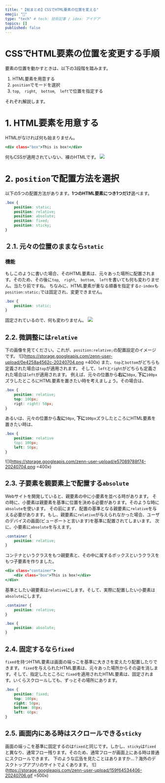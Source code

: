```yaml
---
title: "【総まとめ】CSSでHTML要素の位置を変える"
emoji: "💬"
type: "tech" # tech: 技術記事 / idea: アイデア
topics: []
published: false
---
```

# CSSでHTML要素の位置を変更する手順
要素の位置を動かすときは、以下の3段階を踏みます。
1. HTML要素を用意する
2. `position`でモードを選択
3. `top`,　`right`,　`bottom`,　`left`で位置を指定する

それぞれ解説します。

# 1. HTML要素を用意する
HTMLがなければ何も始まりません。
```html:index.html
<div class="box">This is box!</div>
```
何もCSSが適用されていない、裸のHTMLです。
![](https://storage.googleapis.com/zenn-user-upload/49b658413e81-20240702.png)

# 2. `position`で配置方法を選択
以下の5つの配置方法があります。**1つのHTML要素につき1つだけ**選べます。

```css:style.css
.box {
    position: static;
    position: relative;
    position: absolute;
    position: fixed;
    position: sticky;
}
```

## ２.1. 元々の位置のままなら`static`
### 機能
もしこのように書いた場合、そのHTML要素は、元々あった場所に配置されます。そのため、その後に`top`,　`right`,　`bottom`,　`left`を書いても何も変わりません。当たり前ですね。
ちなみに、HTML要素が重なる順番を指定する`z-index`も`position:static;`では固定され、変更できません。
```css:style.css
.box {
    position: static;
}
```
固定されているので、何も変わりません。
![](https://storage.googleapis.com/zenn-user-upload/49b658413e81-20240702.png)

## 2.2. 微調整には`relative`
下の画像を見てください。これが、`position:relative;`の配置設定のイメージです。
![](https://storage.googleapis.com/zenn-user-upload/0e4258a4562c-20240704.png =400x)
また、`top`と`bottom`がどちらも定義された場合は`top`が適用されます。
そして、`left`と`right`がどちらも定義された場合は`left`が適用されます。
例えば、元々の位置から**右に**`50px`, **下に**`100px`ズラしたところにHTML要素を置きたい時を考えましょう。その場合は、
```css:style.css
.box {
    position: relative;
    top: 100px;
    rigt: right: 50px;
}
```
あるいは、元々の位置から**左に**`50px`, **下に**`100px`ズラしたところにHTML要素を置きたい時は、
```css:style.css
.box {
    position: relative
    top: 100px;
    left: 50px;
}
```
![](https://storage.googleapis.com/zenn-user-upload/e57089788f74-20240704.png =400x)

## 2.3. 子要素を親要素上で配置する`absolute`
Webサイトを開発していると、親要素の中に小要素を並べる時があります。
その時に、小要素は親要素を基準に位置を決める必要があります。そのような時に`absolute`を使います。
その前にまず、配置の基準となる親要素に`relative`を与える必要があります。もし、親要素に`relative`が与えられなかった場合、ユーザのデバイスの画面(ビューポートと言います)を基準に配置されてしまいます。
次に、小要素に`absolute`を与えます。
```css:style.css
.container {
    position: relative;
}
```
コンテナというクラスをもつ親要素と、その中に属するボックスというクラスをもつ子要素を作りました。
```html:index.html
<div class="container">
    <div class="box">This is box!</div>
</div>
```
基準としたい親要素は`relative`にします。そして、実際に配置したい小要素は`absolute`にします。
```css:style.css
.container {
    position: relative;
}

.box {
    position: absolute;
}
```
## 2.4. 固定するなら`fixed`
`fixed`を持つHTML要素は画面の端っこを基準に大きさを変えたり配置したりできます。
`fixed`を与えられたHTML要素は、元々あった場所からその姿を消します。そして、指定したところに
`fixed`を適用されたHTML要素は、固定されます。いくらスクロールしても、ずっとその場所にあります。
```css:style.css
.box {
    position: fixed;
    top: 100px;
    right: 50px;
    bottom: 80px;
    left: 60px;
}
```
## 2.5. 画面内にある時はスクロールできる`sticky`
画面の端っこを基準に固定するのは`fixed`と同じです。しかし、`sticky`は`fixed`と異なり、通常フロー残ります。そのため、通常フローが画面上にある時は普通にスクロールできます。
下のような広告を見たことはありますか...？海外のデスクトップアプリのサイトでよくあります。
![](https://storage.googleapis.com/zenn-user-upload/159f64534406-20240706.gif =500x)